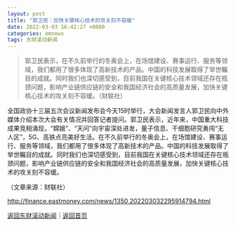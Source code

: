 ```yaml
---
layout: post
title: "郭卫民：加快关键核心技术的攻关刻不容缓"
date: 2022-03-03 16:42:27 +0800
categories: emnews
tags: 东财滚动新闻
---
```

> 郭卫民表示，在不久前举行的冬奥会上，在场馆建设、赛事运行、服务等领域，我们都用了很多体现了高新技术的产品。中国的科技发展取得了举世瞩目的成就。同时我们也深切感受到，目前我国在关键核心技术领域还存在瓶颈问题，影响产业链供应链的安全和我国经济社会的高质量发展，加快关键核心技术的攻关刻不容缓。（财联社）

<p>全国政协十三届五次会议新闻发布会今天15时举行，大会新闻发言人郭卫民向中外媒体介绍本次大会有关情况并回答记者提问。郭卫民表示，近年来，中国重大科技成果竞相涌现，“嫦娥”、“天问”向宇宙深处进发，量子信息、干细胞研究勇闯“无人区”，5G、高铁点亮美好生活。在不久前举行的冬奥会上，在场馆建设、赛事运行、服务等领域，我们都用了很多体现了高新技术的产品。中国的科技发展取得了举世瞩目的成就。同时我们也深切感受到，目前我国在关键核心技术领域还存在瓶颈问题，影响产业链供应链的安全和我国经济社会的高质量发展，加快关键核心技术的攻关刻不容缓。</p><p class="em_media">（文章来源：财联社）</p>

<http://finance.eastmoney.com/news/1350,202203032295914794.html>

[返回东财滚动新闻](//finews.withounder.com/emnews/)｜[返回首页](//finews.withounder.com/)